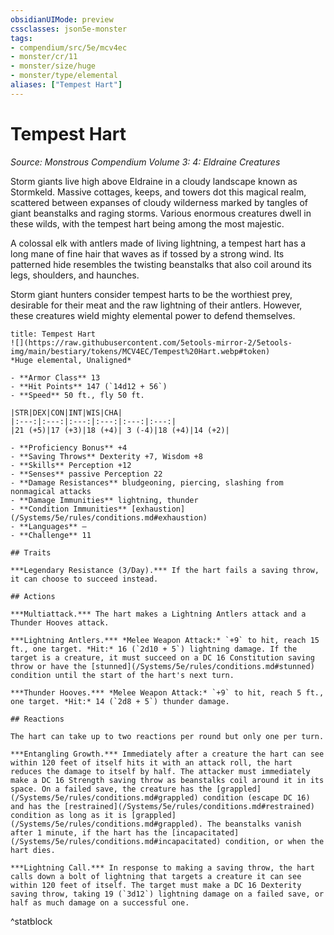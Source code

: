```yaml
---
obsidianUIMode: preview
cssclasses: json5e-monster
tags:
- compendium/src/5e/mcv4ec
- monster/cr/11
- monster/size/huge
- monster/type/elemental
aliases: ["Tempest Hart"]
---
```

# Tempest Hart
*Source: Monstrous Compendium Volume 3: 4: Eldraine Creatures*  

Storm giants live high above Eldraine in a cloudy landscape known as Stormkeld. Massive cottages, keeps, and towers dot this magical realm, scattered between expanses of cloudy wilderness marked by tangles of giant beanstalks and raging storms. Various enormous creatures dwell in these wilds, with the tempest hart being among the most majestic.

A colossal elk with antlers made of living lightning, a tempest hart has a long mane of fine hair that waves as if tossed by a strong wind. Its patterned hide resembles the twisting beanstalks that also coil around its legs, shoulders, and haunches.

Storm giant hunters consider tempest harts to be the worthiest prey, desirable for their meat and the raw lightning of their antlers. However, these creatures wield mighty elemental power to defend themselves.

```ad-statblock
title: Tempest Hart
![](https://raw.githubusercontent.com/5etools-mirror-2/5etools-img/main/bestiary/tokens/MCV4EC/Tempest%20Hart.webp#token)
*Huge elemental, Unaligned*

- **Armor Class** 13
- **Hit Points** 147 (`14d12 + 56`)
- **Speed** 50 ft., fly 50 ft.

|STR|DEX|CON|INT|WIS|CHA|
|:---:|:---:|:---:|:---:|:---:|:---:|
|21 (+5)|17 (+3)|18 (+4)| 3 (-4)|18 (+4)|14 (+2)|

- **Proficiency Bonus** +4
- **Saving Throws** Dexterity +7, Wisdom +8
- **Skills** Perception +12
- **Senses** passive Perception 22
- **Damage Resistances** bludgeoning, piercing, slashing from nonmagical attacks
- **Damage Immunities** lightning, thunder
- **Condition Immunities** [exhaustion](/Systems/5e/rules/conditions.md#exhaustion)
- **Languages** —
- **Challenge** 11

## Traits

***Legendary Resistance (3/Day).*** If the hart fails a saving throw, it can choose to succeed instead.

## Actions

***Multiattack.*** The hart makes a Lightning Antlers attack and a Thunder Hooves attack.

***Lightning Antlers.*** *Melee Weapon Attack:* `+9` to hit, reach 15 ft., one target. *Hit:* 16 (`2d10 + 5`) lightning damage. If the target is a creature, it must succeed on a DC 16 Constitution saving throw or have the [stunned](/Systems/5e/rules/conditions.md#stunned) condition until the start of the hart's next turn.

***Thunder Hooves.*** *Melee Weapon Attack:* `+9` to hit, reach 5 ft., one target. *Hit:* 14 (`2d8 + 5`) thunder damage.

## Reactions

The hart can take up to two reactions per round but only one per turn.

***Entangling Growth.*** Immediately after a creature the hart can see within 120 feet of itself hits it with an attack roll, the hart reduces the damage to itself by half. The attacker must immediately make a DC 16 Strength saving throw as beanstalks coil around it in its space. On a failed save, the creature has the [grappled](/Systems/5e/rules/conditions.md#grappled) condition (escape DC 16) and has the [restrained](/Systems/5e/rules/conditions.md#restrained) condition as long as it is [grappled](/Systems/5e/rules/conditions.md#grappled). The beanstalks vanish after 1 minute, if the hart has the [incapacitated](/Systems/5e/rules/conditions.md#incapacitated) condition, or when the hart dies.

***Lightning Call.*** In response to making a saving throw, the hart calls down a bolt of lightning that targets a creature it can see within 120 feet of itself. The target must make a DC 16 Dexterity saving throw, taking 19 (`3d12`) lightning damage on a failed save, or half as much damage on a successful one.
```
^statblock
